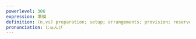 ```yaml
---
powerlevel: 306
expression: 準備
definition: (n,vs) preparation; setup; arrangements; provision; reserve; (P)
pronunciation: じゅんび
---
```

